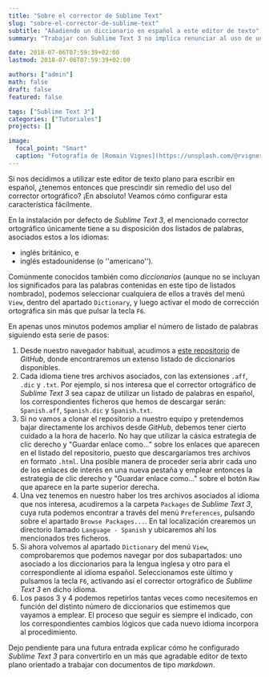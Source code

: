 ```yaml
---
title: "Sobre el corrector de Sublime Text"
slug: "sobre-el-corrector-de-sublime-text"
subtitle: "Añadiendo un diccionario en español a este editor de texto"
summary: "Trabajar con Sublime Text 3 no implica renunciar al uso de un buen corrector ortográfico."

date: 2018-07-06T07:59:39+02:00
lastmod: 2018-07-06T07:59:39+02:00

authors: ["admin"]
math: false
draft: false
featured: false

tags: ["Sublime Text 3"]
categories: ["Tutoriales"]
projects: []

image:
  focal_point: "Smart"
  caption: "Fotografía de [Romain Vignes](https://unsplash.com/@rvignes), disponible en [Unsplash](https://unsplash.com/photos/ywqa9IZB-dU)."
---
```


Si nos decidimos a utilizar este editor de texto plano para escribir en español, ¿tenemos entonces que prescindir sin remedio del uso del corrector ortográfico? ¡En absoluto! Veamos cómo configurar esta característica fácilmente.

En la instalación por defecto de *Sublime Text 3*, el mencionado corrector ortográfico únicamente tiene a su disposición dos listados de palabras, asociados estos a los idiomas:

- inglés británico, e
- inglés estadounidense (o ''americano'').

Comúnmente conocidos también como *diccionarios* (aunque no se incluyan los significados para las palabras contenidas en este tipo de listados nombrado), podemos seleccionar cualquiera de ellos a través del menú `View`, dentro del apartado `Dictionary`, y luego activar el modo de corrección ortográfica sin más que pulsar la tecla `F6`.

En apenas unos minutos podemos ampliar el número de listado de palabras siguiendo esta serie de pasos:

1. Desde nuestro navegador habitual, acudimos a [este repositorio](https://github.com/titoBouzout/Dictionaries) de *GitHub*, donde encontraremos un extenso listado de diccionarios disponibles.
2. Cada idioma tiene tres archivos asociados, con las extensiones `.aff`, `.dic` y `.txt`. Por ejemplo, si nos interesa que el corrector ortográfico de *Sublime Text 3* sea capaz de utilizar un listado de palabras en español, los correspondientes ficheros que hemos de descargar serán: `Spanish.aff`, `Spanish.dic` y `Spanish.txt`.
3. Si no vamos a clonar el repositorio a nuestro equipo y pretendemos bajar directamente los archivos desde *GitHub*, debemos tener cierto cuidado a la hora de hacerlo. No hay que utilizar la cásica estrategia de clic derecho y "Guardar enlace como..." sobre los enlaces que aparecen en el listado del repositorio, puesto que descargaríamos tres archivos en formato `.html`. Una posible manera de proceder sería abrir cada uno de los enlaces de interés en una nueva pestaña y emplear entonces la estrategia de clic derecho y "Guardar enlace como..." sobre el botón `Raw` que aparece en la parte superior derecha.
4. Una vez tenemos en nuestro haber los tres archivos asociados al idioma que nos interesa, acudiremos a la carpeta `Packages` de *Sublime Text 3*, cuya ruta podemos encontrar a través del menú `Preferences`, pulsando sobre el apartado `Browse Packages...`. En tal localización crearemos un directorio llamado `Language - Spanish` y ubicaremos ahí los mencionados tres ficheros.
5. Si ahora volvemos al apartado `Dictionary` del menú `View`, comprobaremos que podemos navegar por dos subapartados: uno asociado a los diccionarios para la lengua inglesa y otro para el correspondiente al idioma español. Seleccionamos este último y pulsamos la tecla `F6`, activando así el corrector ortográfico de *Sublime Text 3* en dicho idioma.
6. Los pasos 3 y 4 podemos repetirlos tantas veces como necesitemos en función del distinto número de diccionarios que estimemos que vayamos a emplear. El proceso que seguir es siempre el indicado, con los correspondientes cambios lógicos que cada nuevo idioma incorpora al procedimiento.

Dejo pendiente para una futura entrada explicar cómo he configurado *Sublime Text 3* para convertirlo en un más que agradable editor de texto plano orientado a trabajar con documentos de tipo *markdown*.

